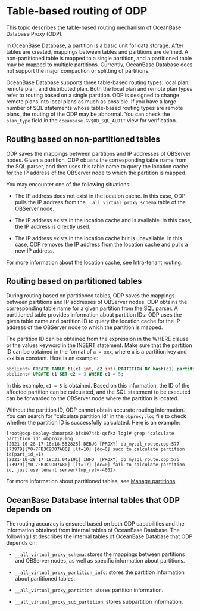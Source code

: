 # Table-based routing of ODP

This topic describes the table-based routing mechanism of OceanBase Database Proxy (ODP).

In OceanBase Database, a partition is a basic unit for data storage. After tables are created, mappings between tables and partitions are defined. A non-partitioned table is mapped to a single partition, and a partitioned table may be mapped to multiple partitions. Currently, OceanBase Database does not support the major compaction or splitting of partitions.

OceanBase Database supports three table-based routing types: local plan, remote plan, and distributed plan. Both the local plan and remote plan types refer to routing based on a single partition. ODP is designed to change remote plans into local plans as much as possible. If you have a large number of SQL statements whose table-based routing types are remote plans, the routing of the ODP may be abnormal. You can check the `plan_type` field in the `oceanbase.GV$OB_SQL_AUDIT` view for verification.

## Routing based on non-partitioned tables

ODP saves the mappings between partitions and IP addresses of OBServer nodes. Given a partition, ODP obtains the corresponding table name from the SQL parser, and then uses this table name to query the location cache for the IP address of the OBServer node to which the partition is mapped.

You may encounter one of the following situations:

* The IP address does not exist in the location cache. In this case, ODP pulls the IP address from the `__all_virtual_proxy_schema` table of the OBServer node.

* The IP address exists in the location cache and is available. In this case, the IP address is directly used.

* The IP address exists in the location cache but is unavailable. In this case, ODP removes the IP address from the location cache and pulls a new IP address.

For more information about the location cache, see [Intra-tenant routing](https://en.oceanbase.com/docs/enterprise-odp-enterprise-en-10000000000841248).

## Routing based on partitioned tables

During routing based on partitioned tables, ODP saves the mappings between partitions and IP addresses of OBServer nodes. ODP obtains the corresponding table name for a given partition from the SQL parser. A partitioned table provides information about partition IDs. ODP uses the given table name and partition ID to query the location cache for the IP address of the OBServer node to which the partition is mapped.

The partition ID can be obtained from the expression in the WHERE clause or the values keyword in the INSERT statement. Make sure that the partition ID can be obtained in the format of `a = xxx`, where `a` is a partition key and `xxx` is a constant. Here is an example:

```sql
obclient> CREATE TABLE t1(c1 int, c2 int) PARTITION BY hash(c1) partitions 5;
obclient> UPDATE t1 SET c2 = 3 WHERE c1 = 5;
```

In this example, `c1 = 5` is obtained. Based on this information, the ID of the affected partition can be calculated, and the SQL statement to be executed can be forwarded to the OBServer node where the partition is located.

Without the partition ID, ODP cannot obtain accurate routing information. You can search for "calculate partition id" in the `obproxy.log` file to check whether the partition ID is successfully calculated. Here is an example:

```shell
[root@ocp-deploy-obnorpm2-bfc89744b-qsfkz log]# grep "calculate partition id" obproxy.log
[2021-10-28 17:18:18.552825] DEBUG [PROXY] ob_mysql_route.cpp:577 [73979][Y0-7FB3C9D07A80] [lt=10] [dc=0] succ to calculate partition id(part_id_=1)
[2021-10-28 17:18:31.045191] INFO  [PROXY] ob_mysql_route.cpp:575 [73979][Y0-7FB3C9D07A80] [lt=17] [dc=0] fail to calculate partition id, just use tenant server(tmp_ret=-4002)
```

For more information about partitioned tables, see [Manage partitions](../../300.database-object-management/100.manage-object-of-mysql-mode/300.manage-partitions-of-mysql-mode/100.partition-overview-of-mysql-mode.md).

## OceanBase Database internal tables that ODP depends on

The routing accuracy is ensured based on both ODP capabilities and the information obtained from internal tables of OceanBase Database. The following list describes the internal tables of OceanBase Database that ODP depends on:

* `__all_virtual_proxy_schema`: stores the mappings between partitions and OBServer nodes, as well as specific information about partitions.

* `__all_virtual_proxy_partition_info`: stores the partition information about partitioned tables.

* `__all_virtual_proxy_partition`: stores partition information.

* `__all_virtual_proxy_sub_partition`: stores subpartition information.
